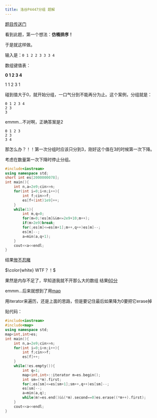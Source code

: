 ```yaml
---
title: 洛谷P4447分组 题解
---
```

[题目传送门](https://www.luogu.com.cn/problem/P4447)

看到此题，第一个想法：**仿桶排序！**

于是就这样做。

输入是：`0 1 2 2 3 3 3 4`

数组键值表：

**0 1 2 3 4**

1 1 2 3 1

碰到值大于0，就开始分组，一口气分到不能再分为止。这个案例，分组就是：

```
0 1 2 3 4
2 3
3
```

emmm...不对啊，正确答案是2

```
0 1 2 3
2 3
3 4
```

那怎么办？！！第一次分组时应该只分到3，刚好这个值在3的时候第一次下降。

考虑在数量第一次下降时停止分组。

```cpp
#include<iostream>
using namespace std;
short int es[2000000078];
int main(){
	int n,a=2e9;cin>>n;
	for(int i=0;i<n;i++){
		int f;cin>>f;
		es[f+(int)1e9]++;
	}
	while(1){
		int m,q=0;
		for(m=0;!es[m]&&m<=2e9+10;m++);
		if(m>2e9)break;
		for(;es[m]<=es[m+1];m++,q++)es[m]--;
		es[m]--;
		a=min(a,q+1);
	}
	cout<<a<<endl;
}
```

结果[惨不忍睹](https://www.luogu.com.cn/record/68155698)

$\color{white} WTF？！$

果然是内存不足了，早知道我就不开那么大的数组 结果[60分](https://www.luogu.com.cn/record/68155508)

emmm...后来就想到了用[map](https://cplusplus.com/reference/map/map/)

用iterator来遍历，还是上面的思路，但是要记住最后如果降为0要把它erase掉

贴代码：

```cpp
#include<iostream>
#include<map>
using namespace std;
map<int,int>es;
int main(){
	int n,a=2e9;cin>>n;
	for(int i=0;i<n;i++){
		int f;cin>>f;
		es[f]++;
	}
	while(!es.empty()){
		int q=1;
		map<int,int>::iterator m=es.begin();
		int sm=(*m).first;
		for(;es[sm]<=es[sm+1];sm++,q++)es[sm]--;
		es[sm]--;
		a=min(a,q);
		while(m!=es.end()&&(*m).second==0)es.erase((*m++).first);
	}
	cout<<a<<endl;
}
```
